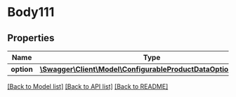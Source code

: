 # Body111

## Properties
Name | Type | Description | Notes
------------ | ------------- | ------------- | -------------
**option** | [**\Swagger\Client\Model\ConfigurableProductDataOptionInterface**](ConfigurableProductDataOptionInterface.md) |  | 

[[Back to Model list]](../README.md#documentation-for-models) [[Back to API list]](../README.md#documentation-for-api-endpoints) [[Back to README]](../README.md)


